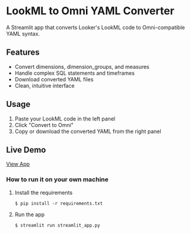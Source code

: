 # LookML to Omni YAML Converter

A Streamlit app that converts Looker's LookML code to Omni-compatible YAML syntax.

## Features
- Convert dimensions, dimension_groups, and measures
- Handle complex SQL statements and timeframes
- Download converted YAML files
- Clean, intuitive interface

## Usage
1. Paste your LookML code in the left panel
2. Click "Convert to Omni"
3. Copy or download the converted YAML from the right panel

## Live Demo
[View App](https://your-app-name.streamlit.app)


### How to run it on your own machine

1. Install the requirements

   ```
   $ pip install -r requirements.txt
   ```

2. Run the app

   ```
   $ streamlit run streamlit_app.py
   ```
